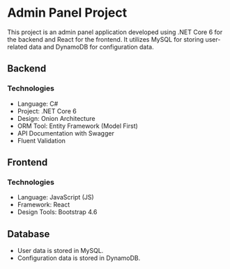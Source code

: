 # Admin Panel Project

This project is an admin panel application developed using .NET Core 6 for the backend and React for the frontend. It utilizes MySQL for storing user-related data and DynamoDB for configuration data.

## Backend

### Technologies

- Language: C#
- Project: .NET Core 6
- Design: Onion Architecture
- ORM Tool: Entity Framework (Model First)
- API Documentation with Swagger
- Fluent Validation

## Frontend

### Technologies

- Language: JavaScript (JS)
- Framework: React
- Design Tools: Bootstrap 4.6

## Database

- User data is stored in MySQL.
- Configuration data is stored in DynamoDB.
